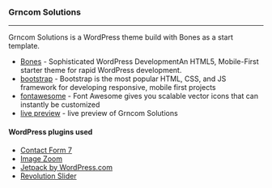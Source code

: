 ### Grncom Solutions
---

Grncom Solutions is a WordPress theme build with Bones as a start template.

* [Bones](http://themble.com/bones/) - Sophisticated WordPress DevelopmentAn HTML5, Mobile-First starter theme for rapid WordPress development.
* [bootstrap](http://getbootstrap.com) - Bootstrap is the most popular HTML, CSS, and JS framework for developing responsive, mobile first projects
* [fontawesome](http://fontawesome.io) - Font Awesome gives you scalable vector icons that can instantly be customized
* [live preview](http://www.grncom.com/) - live preview of Grncom Solutions

#### WordPress plugins used

* [Contact Form 7](https://wordpress.org/plugins/contact-form-7/)
* [Image Zoom](https://wordpress.org/plugins/image-zoom/)
* [Jetpack by WordPress.com](https://wordpress.org/plugins/jetpack/)
* [Revolution Slider](http://revolution.themepunch.com/)

